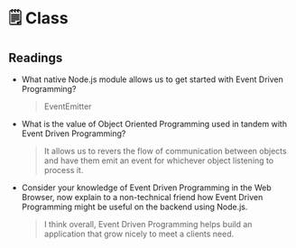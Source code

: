# 🗒️ Class

## Readings

- What native Node.js module allows us to get started with Event Driven Programming?
  > EventEmitter

- What is the value of Object Oriented Programming used in tandem with Event Driven Programming?
  > It allows us to revers the flow of communication between objects and have them emit an event for whichever object listening to process it.

- Consider your knowledge of Event Driven Programming in the Web Browser, now explain to a non-technical friend how Event Driven Programming might be useful on the backend using Node.js.
  > I think overall, Event Driven Programming helps build an application that grow nicely to meet a clients need.
